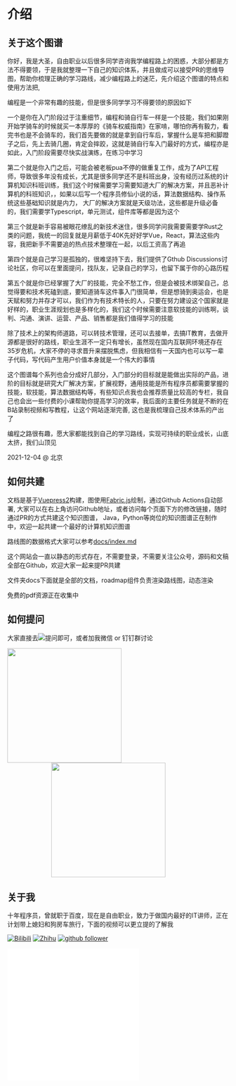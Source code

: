 # 介绍
<!-- ['❌','✅','🔥','⭐'] -->

## 关于这个图谱

你好，我是大圣，自由职业以后很多同学咨询我学编程路上的困惑，大部分都是方法不得要领，于是我就整理一下自己的知识体系，并且做成可以接受PR的思维导图，帮助你梳理正确的学习路线，减少编程路上的迷茫，先介绍这个图谱的特点和使用方法把, 

<roadmap :data="[
    {title:'大圣前端路线图',download:true,x:400,y:20},
    { title:'图谱特点',y:160,
    left:[
      ['完全开源',[-20],[
        ['托管Github']
      ]],
      ['数据驱动',[20],[
        ['组件渲染图标'],
        ['随时更新'],
      ]],
    ],
    right:[
      ['全员共建',[-20],[
        ['页面下方修改'],
        ['Github提PR'],
      ]],
      ['纯静态页面',[20],[
        ['不用关注'],
        ['不用登录'],
        ['✅没有套路'],
      ]],
    ],
  } ,
  { title:'学习难点',y:140,
    left:[
      ['入门方法不对',[
        ['实战优先']
      ]],
      ['成长满',[
        ['路线图构建'],
        ['🔥大厂知识体系']
      ]],
    ],
    right:[
      ['盲目追热点'],
      ['学习很孤独',[
        ['Github讨论区'],
        ['分享心得'],
        ['寻找队友'],
      ]],
      ['缺少软技能',[
        ['软硬都要抓',[20]]
      ]],
    ],
  } ,
  {title:'学习编程不迷路',y:100}
]" />

编程是一个非常有趣的技能，但是很多同学学习不得要领的原因如下

一个是你在入门阶段过于注重细节，编程和骑自行车一样是一个技能，我们如果刚开始学骑车的时候就买一本厚厚的《骑车权威指南》在家啃，哪怕你再有毅力，看完书也是不会骑车的，我们首先要做的就是拿到自行车后，掌握什么是车把和脚蹬子之后，先上去骑几圈，肯定会摔跤，这就是骑自行车入门最好的方式，编程亦是如此，入门阶段需要尽快实战演练，在练习中学习

第二个就是你入门之后，可能会被老板pua不停的做重复工作，成为了API工程师，导致很多年没有成长，尤其是很多同学还不是科班出身，没有经历过系统的计算机知识科班训练，我们这个时候需要学习需要知道大厂的解决方案，并且恶补计算机的科班知识，，如果以后写一个程序员修仙小说的话，算法数据结构、操作系统这些基础知识就是内力， 大厂的解决方案就是天级功法，这些都是升级必备的，我们需要学Typescript，单元测试，组件库等都是因为这个

第三个就是新手容易被眼花缭乱的新技术迷住，很多同学问我需要需要学Rust之类的问题，我统一的回复就是月薪低于40K先好好学Vue，React，算法这些内容，我把新手不需要追的热点技术整理在一起，以后工资高了再追

第四个就是自己学习是孤独的，很难坚持下去，我们提供了Gthub Discussions讨论社区，你可以在里面提问，找队友，记录自己的学习，也留下属于你的心路历程

第五个就是你已经掌握了大厂的技能，完全不愁工作，但是会被技术绑架自己，总觉得要和技术死磕到底，要知道骑车这件事入门很简单，但是想骑到奥运会，也是天赋和努力并存才可以，我们作为有技术特长的人，只要在努力建设这个国家就是好样的，职业生涯规划也是多样化的，我们这个时候需要注意软技能的训练啊，谈判、沟通、演讲、运营、产品、销售都是我们值得学习的技能

除了技术上的架构师道路，可以转技术管理，还可以去接单，去搞IT教育，去做开源都是很好的路线，职业生涯不一定只有增长，虽然现在国内互联网环境还存在35岁危机，大家不停的寻求晋升来摆脱焦虑，但我相信有一天国内也可以写一辈子代码，写代码产生用户价值本身就是一个伟大的事情

这个图谱每个系列也会分成好几部分，入门部分的目标就是能做出实际的产品，进阶的目标就是研究大厂解决方案，扩展视野，通用技能是所有程序员都需要掌握的技能，软技能，算法数据结构等，有些知识点我也会推荐质量比较高的专栏，我自己也会出一些付费的小课帮助你提高学习的效率，我后面的主要任务就是不断的在B站录制视频和写教程，让这个网站逐渐完善, 这也是我梳理自己技术体系的产出了

编程之路很有趣，愿大家都能找到自己的学习路线，实现可持续的职业成长，山底太挤，我们山顶见

2021-12-04 @ 北京

## 如何共建

文档是基于[Vuepress2](https://v2.vuepress.vuejs.org/)构建，图使用[Fabric.js](http://fabricjs.com/)绘制，通过Github Actions自动部署, 大家可以在右上角访问Github地址，或者访问每个页面下方的修改链接，随时通过PR的方式共建这个知识图谱，
Java，Python等岗位的知识图谱正在制作中，欢迎一起共建一个最好的计算机知识图谱

路线图的数据格式大家可以参考[docs/index.md](https://github.com/shengxinjing/it-roadmap/blob/main/docs/index.md)

这个网站会一直以静态的形式存在，不需要登录，不需要关注公众号，源码和文稿全部在Github，欢迎大家一起来提PR共建

文件夹docs下面就是全部的文档，roadmap组件负责渲染路线图，动态渲染 

免费的pdf资源正在收集中



<!-- [![Build Status](https://img.shields.io/endpoint.svg?url=https%3A%2F%2Factions-badge.atrox.dev%2Fshengxinjing%2Fit-roadmap%2Fbadge%3Fref%3Dmain&style=flat&label=%E9%83%A8%E7%BD%B2%E7%8A%B6%E6%80%81)](https://actions-badge.atrox.dev/shengxinjing/it-roadmap/goto?ref=main) -->

## 如何提问

大家直接去[![](https://img.shields.io/github/discussions/shengxinjing/it-roadmap?label=%E5%AD%A6%E4%B9%A0%E8%AE%A8%E8%AE%BA%E5%8C%BA&logo=github)](https://github.com/shengxinjing/it-roadmap/discussions)提问即可，或者加我微信 or 钉钉群讨论



<img src="/weixin.jpg" height="260">
<img src="/dingding.jpg" height="260" style="margin-left:100px;">

## 关于我

十年程序员，曾就职于百度，现在是自由职业，致力于做国内最好的IT讲师，正在计划带上媳妇和狗房车旅行，下面的视频可以更立提的了解我


[![Bilibili](https://img.shields.io/badge/dynamic/json?labelColor=FE7398&logo=bilibili&logoColor=white&label=B站&color=00aeec&query=%24.data.totalSubs&url=https%3A%2F%2Fapi.spencerwoo.com%2Fsubstats%2F%3Fsource%3Dbilibili%26queryKey%3D26995758)](https://space.bilibili.com/26995758)
[![Zhihu](https://img.shields.io/badge/dynamic/json?color=00aeec&labelColor=0066ff&logo=zhihu&logoColor=white&label=知乎&query=%24.data.totalSubs&url=https%3A%2F%2Fapi.spencerwoo.com%2Fsubstats%2F%3Fsource%3Dzhihu%26queryKey%3Dwoniuppp)](https://www.zhihu.com/people/woniuppp)
[![github follower](https://img.shields.io/github/followers/shengxinjing?style=social)](https://github.com/shengxinjing)










<iframe src="//player.bilibili.com/player.html?aid=415462414&bvid=BV1cV411Y77T&cid=260582709&page=1" scrolling="no" border="0" frameborder="no" framespacing="0" allowfullscreen="true"> </iframe>


<iframe src="//player.bilibili.com/player.html?aid=890274095&bvid=BV1BP4y1a7WE&cid=401780485&page=1" scrolling="no" border="0" frameborder="no" framespacing="0" allowfullscreen="true"> </iframe>